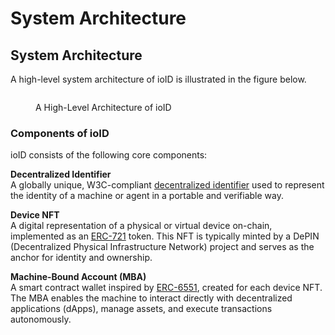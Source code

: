 # System Architecture

## System Architecture

A high-level system architecture of ioID is illustrated in the figure below.

<figure><img src="../../../.gitbook/assets/Screenshot 2025-05-20 at 12.07.40 PM.png" alt=""><figcaption><p>A High-Level Architecture of ioID</p></figcaption></figure>

### Components of ioID

ioID consists of the following core components:

**Decentralized Identifier**\
A globally unique, W3C-compliant [decentralized identifier](https://www.w3.org/TR/did-1.0/) used to represent the identity of a machine or agent in a portable and verifiable way.

**Device NFT**\
A digital representation of a physical or virtual device on-chain, implemented as an [ERC-721](https://eips.ethereum.org/EIPS/eip-721) token. This NFT is typically minted by a DePIN (Decentralized Physical Infrastructure Network) project and serves as the anchor for identity and ownership.

**Machine-Bound Account (MBA)**\
A smart contract wallet inspired by [ERC-6551](https://eips.ethereum.org/EIPS/eip-6551), created for each device NFT. The MBA enables the machine to interact directly with decentralized applications (dApps), manage assets, and execute transactions autonomously.
